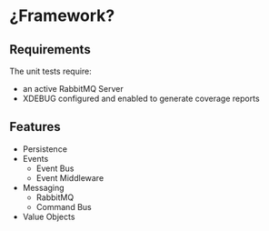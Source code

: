 # ¿Framework?

## Requirements

The unit tests require:

- an active RabbitMQ Server
- XDEBUG configured and enabled to generate coverage reports


## Features

- Persistence
- Events
    - Event Bus
    - Event Middleware
- Messaging
    - RabbitMQ
    - Command Bus
- Value Objects